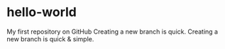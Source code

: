 # hello-world
My first repository on GitHub
Creating a new branch is quick.
Creating a new branch is quick & simple.
